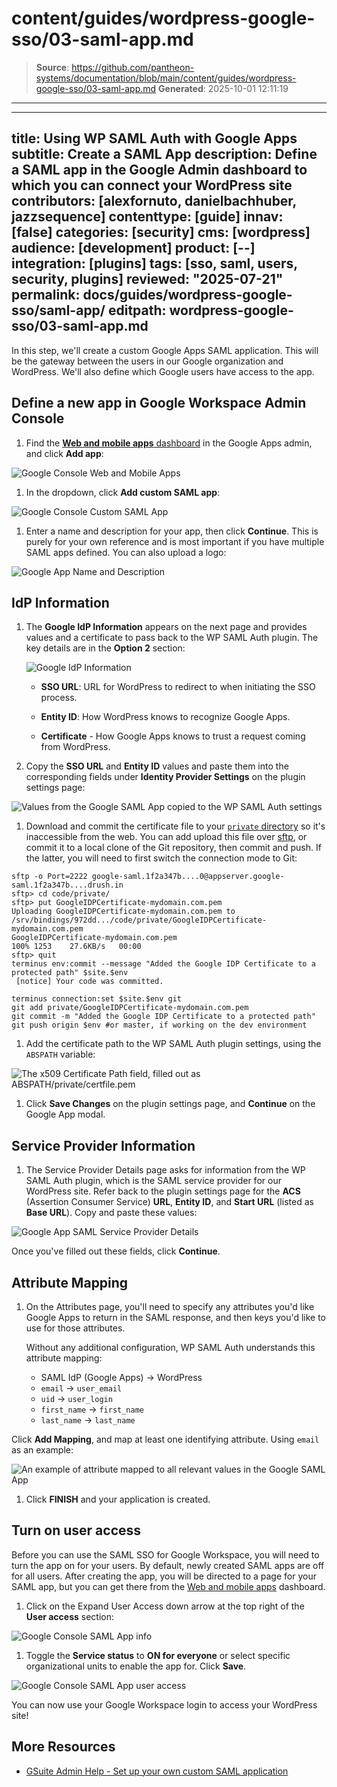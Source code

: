 # content/guides/wordpress-google-sso/03-saml-app.md

> **Source**: https://github.com/pantheon-systems/documentation/blob/main/content/guides/wordpress-google-sso/03-saml-app.md
> **Generated**: 2025-10-01 12:11:19

---

---
title: Using WP SAML Auth with Google Apps
subtitle: Create a SAML App
description: Define a SAML app in the Google Admin dashboard to which you can connect your WordPress site
contributors: [alexfornuto, danielbachhuber, jazzsequence]
contenttype: [guide]
innav: [false]
categories: [security]
cms: [wordpress]
audience: [development]
product: [--]
integration: [plugins]
tags: [sso, saml, users, security, plugins]
reviewed: "2025-07-21"
permalink: docs/guides/wordpress-google-sso/saml-app/
editpath: wordpress-google-sso/03-saml-app.md
---

In this step, we'll create a custom Google Apps SAML application. This will be the gateway between the users in our Google organization and WordPress. We'll also define which Google users have access to the app.

## Define a new app in Google Workspace Admin Console

1. Find the [**Web and mobile apps** dashboard](https://admin.google.com/ac/apps/unified?hl=en) in the Google Apps admin, and click **Add app**:

  ![Google Console Web and Mobile Apps](../../../images/guides/wordpress-google-sso/wp-saml-auth-web-mobile-apps-console.png)

1. In the dropdown, click **Add custom SAML app**:

  ![Google Console Custom SAML App](../../../images/guides/wordpress-google-sso/wp-saml-auth-add-app.png)

1. Enter a name and description for your app, then click **Continue**. This is purely for your own reference and is most important if you have multiple SAML apps defined. You can also upload a logo:

  ![Google App Name and Description](../../../images/guides/wordpress-google-sso/wp-saml-auth-app-details.png)

## IdP Information

1. The **Google IdP Information** appears on the next page and provides values and a certificate to pass back to the WP SAML Auth plugin. The key details are in the **Option 2** section:

   ![Google IdP Information](../../../images/guides/wordpress-google-sso/wp-saml-auth-idp-info.png)

   - **SSO URL**: URL for WordPress to redirect to when initiating the SSO process.

   - **Entity ID**: How WordPress knows to recognize Google Apps.

   - **Certificate** - How Google Apps knows to trust a request coming from WordPress.

1. Copy the **SSO URL** and **Entity ID** values and paste them into the corresponding fields under **Identity Provider Settings** on the plugin settings page:

  ![Values from the Google SAML App copied to the WP SAML Auth settings](../../../images/guides/wordpress-google-sso/plugin-idp-values.png)

1. Download and commit the certificate file to your [`private` directory](/guides/secure-development/private-paths#private-path-for-code) so it's inaccessible from the web. You can add upload this file over [sftp](/guides/sftp), or commit it to a local clone of the Git repository, then commit and push. If the latter, you will need to first switch the connection mode to Git:

  <TabList>

  <Tab title="SFTP" id="cert-by-sftp" active={true}>

  ```bash{outputLines: 2-6, 8}
  sftp -o Port=2222 google-saml.1f2a347b....0@appserver.google-saml.1f2a347b....drush.in
  sftp> cd code/private/
  sftp> put GoogleIDPCertificate-mydomain.com.pem
  Uploading GoogleIDPCertificate-mydomain.com.pem to /srv/bindings/972dd.../code/private/GoogleIDPCertificate-mydomain.com.pem
  GoogleIDPCertificate-mydomain.com.pem                                                                            100% 1253    27.6KB/s   00:00
  sftp> quit
  terminus env:commit --message "Added the Google IDP Certificate to a protected path" $site.$env
   [notice] Your code was committed.
  ```

  </Tab>

  <Tab title="Git" id="cert-by-git">

  ```bash{promptUser: user}
  terminus connection:set $site.$env git
  git add private/GoogleIDPCertificate-mydomain.com.pem
  git commit -m "Added the Google IDP Certificate to a protected path"
  git push origin $env #or master, if working on the dev environment
  ```

  </Tab>

  </TabList>

1. Add the certificate path to the WP SAML Auth plugin settings, using the `ABSPATH` variable:

  ![The x509 Certificate Path field, filled out as ABSPATH/private/certfile.pem](../../../images/guides/wordpress-google-sso/plugin-certificate-path.png)

1. Click **Save Changes** on the plugin settings page, and **Continue** on the Google App modal.

## Service Provider Information

1. The Service Provider Details page asks for information from the WP SAML Auth plugin, which is the SAML service provider for our WordPress site. Refer back to the plugin settings page for the **ACS** (Assertion Consumer Service) **URL**, **Entity ID**, and **Start URL** (listed as **Base URL**). Copy and paste these values:

  ![Google App SAML Service Provider Details](../../../images/guides/wordpress-google-sso/wp-saml-auth-service-provider-details.png)

  Once you've filled out these fields, click **Continue**.

## Attribute Mapping

1. On the Attributes page, you'll need to specify any attributes you'd like Google Apps to return in the SAML response, and then keys you'd like to use for those attributes.

   Without any additional configuration, WP SAML Auth understands this attribute mapping:

   - SAML IdP (Google Apps) -> WordPress
   - `email` -> `user_email`
   - `uid` -> `user_login`
   - `first_name` -> `first_name`
   - `last_name` -> `last_name`

  Click **Add Mapping**, and map at least one identifying attribute. Using `email` as an example:

  ![An example of attribute mapped to all relevant values in the Google SAML App](../../../images/guides/wordpress-google-sso/wp-saml-auth-attribute-mapping.png)

1. Click **FINISH** and your application is created.

## Turn on user access

Before you can use the SAML SSO for Google Workspace, you will need to turn the app on for your users. By default, newly created SAML apps are off for all users. After creating the app, you will be directed to a page for your SAML app, but you can get there from the [Web and mobile apps](https://admin.google.com/ac/apps/unified?hl=en) dashboard.

1. Click on the Expand User Access down arrow at the top right of the **User access** section:

![Google Console SAML App info](../../../images/guides/wordpress-google-sso/wp-saml-auth-sso-app.png)

1. Toggle the **Service status** to **ON for everyone** or select specific organizational units to enable the app for. Click **Save**.

![Google Console SAML App user access](../../../images/guides/wordpress-google-sso/wp-saml-auth-service-status.png)

You can now use your Google Workspace login to access your WordPress site!

## More Resources

- [GSuite Admin Help - Set up your own custom SAML application](https://support.google.com/a/answer/6087519)
